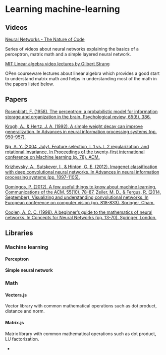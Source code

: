 # Learning machine-learning

## Videos

[Neural Networks - The Nature of Code](https://www.youtube.com/watch?v=XJ7HLz9VYz0&list=PLRqwX-V7Uu6aCibgK1PTWWu9by6XFdCfh "Neural Networks")

Series of videos about neural networks explaining the basics of a perceptron, matrix math and a simple layered neural network.

[MIT Linear algebra video lectures by Gilbert Strang](https://ocw.mit.edu/courses/mathematics/18-06-linear-algebra-spring-2010/)

OPen courseware lectures about linear algebra which provides a good start to understand matrix math and helps in understanding most of the math in the papers listed below.

## Papers
[Rosenblatt, F. (1958). The perceptron: a probabilistic model for information storage and organization in the brain. Psychological review, 65(6), 386.](http://citeseerx.ist.psu.edu/viewdoc/download?doi=10.1.1.335.3398&rep=rep1&type=pdf)

[Krogh, A., & Hertz, J. A. (1992). A simple weight decay can improve generalization. In Advances in neural information processing systems (pp. 950-957).](http://papers.nips.cc/paper/563-a-simple-weight-decay-can-improve-generalization.pdf)

[Ng, A. Y. (2004, July). Feature selection, L 1 vs. L 2 regularization, and rotational invariance. In Proceedings of the twenty-first international conference on Machine learning (p. 78). ACM.](https://icml.cc/Conferences/2004/proceedings/papers/354.pdf)

[Krizhevsky, A., Sutskever, I., & Hinton, G. E. (2012). Imagenet classification with deep convolutional neural networks. In Advances in neural information processing systems (pp. 1097-1105).](https://papers.nips.cc/paper/4824-imagenet-classification-with-deep-convolutional-neural-networks.pdf)

[Domingos, P. (2012). A few useful things to know about machine learning. Communications of the ACM, 55(10), 78-87.](http://www.centurion.link/w/_media/programming/a_few_useful_things_to_know_about_machine_learning.pdf)
[Zeiler, M. D., & Fergus, R. (2014, September). Visualizing and understanding convolutional networks. In European conference on computer vision (pp. 818-833). Springer, Cham.](https://arxiv.org/pdf/1311.2901.pdf)

[Coolen, A. C. C. (1998). A beginner’s guide to the mathematics of neural networks. In Concepts for Neural Networks (pp. 13-70). Springer, London.](https://pdfs.semanticscholar.org/280b/ad45331f1bc6ef49d3d6a2c781e00927a2dc.pdf)


## Libraries

### Machine learning

#### Perceptron

#### Simple neural network

### Math

#### Vectors.js

Vector library with common mathematical operations such as dot product, distance and norm.

#### Matrix.js

Matrix library with common mathematical operations such as dot product, LU factorization. 

* 
